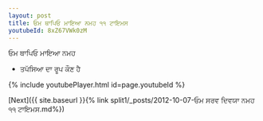 ```yaml
---
layout: post
title: ਓਮ ਥਾਪਿਓ ਮਾਇਆ ਨਮਹ ੧੧ ਟਾਇਮਸ
youtubeId: 8xZ67VWk0zM
---
```

 
 
 ਓਮ ਥਾਪਿਓ ਮਾਇਆ ਨਮਹ  
 
 -  ਤਪੱਸਿਆ ਦਾ ਰੂਪ ਕੌਣ ਹੈ 
 
  
 
  
 
 
 
 
 
 


{% include youtubePlayer.html id=page.youtubeId %}
 
[Next]({{ site.baseurl }}{% link  split1/_posts/2012-10-07-ਓਮ ਸਰਵ ਦਿਵਯਾ ਨਮਹ ੧੧ ਟਾਇਮਸ.md%})
 
